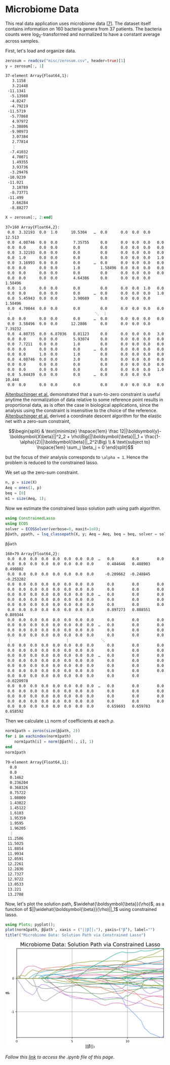 
# Microbiome Data


   This real data application uses microbiome data [[7](../references.md#7)]. The dataset itself contains information on 160 bacteria genera from 37 patients. The bacteria counts were $\log_2$-transformed and normalized to have a constant average across samples.

First, let's load and organize data.


```julia
zerosum = readcsv("misc/zerosum.csv", header=true)[1]
y = zerosum[:, 1]
```




    37-element Array{Float64,1}:
       3.1158 
       3.21448
     -11.1341 
      -5.13988
      -4.8247 
      -4.79219
     -11.5719 
      -5.77868
       4.97972
      -3.38806
      -9.90973
       3.07384
       2.77814
       ⋮      
      -7.41032
       4.70871
       1.49355
       3.93736
      -3.29476
     -10.9239 
     -11.021  
       3.18789
      -8.73771
     -11.499  
       3.66284
      -8.88277




```julia
X = zerosum[:, 2:end]
```




    37×160 Array{Float64,2}:
     0.0  3.32193  0.0  1.0      10.5304   …  0.0      0.0  0.0  0.0  12.513  
     0.0  4.08746  0.0  0.0       7.35755     0.0      0.0  0.0  0.0   0.0    
     0.0  0.0      0.0  0.0       0.0         0.0      0.0  0.0  0.0   0.0    
     0.0  3.32193  0.0  0.0       0.0         0.0      0.0  0.0  0.0   0.0    
     0.0  1.0      0.0  0.0       0.0         0.0      0.0  0.0  0.0   1.0    
     0.0  3.16993  0.0  0.0       0.0      …  0.0      0.0  0.0  0.0   0.0    
     0.0  0.0      0.0  0.0       1.0         1.58496  0.0  0.0  0.0   0.0    
     0.0  0.0      0.0  0.0       0.0         0.0      0.0  0.0  0.0   0.0    
     0.0  0.0      0.0  0.0       4.64386     0.0      0.0  0.0  0.0   1.58496
     0.0  1.0      0.0  0.0       0.0         0.0      0.0  0.0  1.0   0.0    
     0.0  0.0      0.0  0.0       0.0      …  0.0      0.0  0.0  0.0   1.0    
     0.0  5.45943  0.0  0.0       3.90689     0.0      0.0  0.0  0.0   1.58496
     0.0  4.70044  0.0  0.0       0.0         0.0      0.0  0.0  0.0   0.0    
     ⋮                                     ⋱  ⋮                               
     0.0  0.0      0.0  0.0       0.0      …  0.0      0.0  0.0  0.0   0.0    
     0.0  3.58496  0.0  0.0      12.2886      0.0      0.0  0.0  0.0   7.39232
     0.0  4.80735  0.0  6.87036   8.01123     0.0      0.0  0.0  0.0   3.0    
     0.0  0.0      0.0  0.0       5.93074     0.0      0.0  0.0  0.0   0.0    
     0.0  7.7211   0.0  0.0       1.0         0.0      0.0  0.0  0.0   0.0    
     0.0  0.0      0.0  0.0       0.0      …  0.0      0.0  0.0  0.0   0.0    
     0.0  0.0      1.0  0.0       1.0         0.0      0.0  0.0  0.0   0.0    
     0.0  4.08746  0.0  0.0       3.0         0.0      0.0  0.0  0.0   0.0    
     0.0  0.0      0.0  0.0       0.0         0.0      0.0  0.0  0.0   0.0    
     0.0  0.0      0.0  0.0       0.0         0.0      0.0  0.0  0.0   1.0    
     0.0  5.04439  0.0  0.0       0.0      …  0.0      0.0  0.0  0.0  10.444  
     0.0  0.0      0.0  0.0       0.0         0.0      0.0  0.0  0.0   0.0    



[Altenbuchinger et al.](../references.md#1) demonstrated that a sum-to-zero constraint is useful anytime the normalization of data relative to some reference point results in proportional data, as is often the case in biological applications, since the analysis using the constraint is insensitive to the choice of the reference. [Altenbuchinger et al.](../references.md#1) derived a coordinate descent algorithm for the elastic net with a zero-sum constraint, 

```math
\begin{split}
& \text{minimize} \hspace{1em} \frac 12||\boldsymbol{y}-\boldsymbol{X\beta}||^2_2 + \rho\Big(||\boldsymbol{\beta}||_1 + \frac{1-\alpha}{2}||\boldsymbol{\beta}||_2^2\Big) \\
& \text{subject to} \hspace{1em} \sum_j \beta_j = 0
\end{split}
```

but the focus of their analysis corresponds to ``\alpha = 1``. Hence the problem is reduced to the constrained lasso.

We set up the zero-sum constraint.


```julia
n, p = size(X)
Aeq = ones(1, p)
beq = [0]
m1 = size(Aeq, 1);
```

Now we estimate the constrained lasso solution path using path algorithm.


```julia
using ConstrainedLasso
using ECOS
solver = ECOSSolver(verbose=0, maxit=1e8);
β̂path, ρpath, = lsq_classopath(X, y; Aeq = Aeq, beq = beq, solver = solver)
```


```julia
β̂path
```




    160×79 Array{Float64,2}:
     0.0  0.0  0.0  0.0  0.0  0.0  0.0  0.0  …   0.0        0.0        0.0      
     0.0  0.0  0.0  0.0  0.0  0.0  0.0  0.0      0.484646   0.488903   0.490802 
     0.0  0.0  0.0  0.0  0.0  0.0  0.0  0.0     -0.209662  -0.248845  -0.253282 
     0.0  0.0  0.0  0.0  0.0  0.0  0.0  0.0      0.0        0.0        0.0      
     0.0  0.0  0.0  0.0  0.0  0.0  0.0  0.0      0.0        0.0        0.0      
     0.0  0.0  0.0  0.0  0.0  0.0  0.0  0.0  …   0.0        0.0        0.0      
     0.0  0.0  0.0  0.0  0.0  0.0  0.0  0.0      0.0        0.0        0.0      
     0.0  0.0  0.0  0.0  0.0  0.0  0.0  0.0      0.0        0.0        0.0      
     0.0  0.0  0.0  0.0  0.0  0.0  0.0  0.0      0.897273   0.888551   0.889344 
     0.0  0.0  0.0  0.0  0.0  0.0  0.0  0.0      0.0        0.0        0.0      
     0.0  0.0  0.0  0.0  0.0  0.0  0.0  0.0  …   0.0        0.0        0.0      
     0.0  0.0  0.0  0.0  0.0  0.0  0.0  0.0      0.0        0.0        0.0      
     0.0  0.0  0.0  0.0  0.0  0.0  0.0  0.0      0.0        0.0        0.0      
     ⋮                        ⋮              ⋱                                  
     0.0  0.0  0.0  0.0  0.0  0.0  0.0  0.0      0.0        0.0        0.0      
     0.0  0.0  0.0  0.0  0.0  0.0  0.0  0.0      0.0        0.0        0.0      
     0.0  0.0  0.0  0.0  0.0  0.0  0.0  0.0  …   0.0        0.0        0.0      
     0.0  0.0  0.0  0.0  0.0  0.0  0.0  0.0      0.0        0.0        0.0      
     0.0  0.0  0.0  0.0  0.0  0.0  0.0  0.0      0.0        0.0        0.0      
     0.0  0.0  0.0  0.0  0.0  0.0  0.0  0.0      0.0        0.0        0.0      
     0.0  0.0  0.0  0.0  0.0  0.0  0.0  0.0      0.0        0.0       -0.0220978
     0.0  0.0  0.0  0.0  0.0  0.0  0.0  0.0  …   0.0        0.0        0.0      
     0.0  0.0  0.0  0.0  0.0  0.0  0.0  0.0      0.0        0.0        0.0      
     0.0  0.0  0.0  0.0  0.0  0.0  0.0  0.0      0.0        0.0        0.0      
     0.0  0.0  0.0  0.0  0.0  0.0  0.0  0.0      0.0        0.0        0.0      
     0.0  0.0  0.0  0.0  0.0  0.0  0.0  0.0      0.659693   0.659783   0.658592 



Then we calculate `L1` norm of coefficients at each $\rho$.


```julia
norm1path = zeros(size(β̂path, 2))
for i in eachindex(norm1path)
    norm1path[i] = norm(β̂path[:, i], 1)
end
norm1path
```




    79-element Array{Float64,1}:
      0.0     
      0.0     
      0.1462  
      0.236204
      0.368326
      0.75722 
      1.08009 
      1.43022 
      1.45122 
      1.6103  
      1.95359 
      1.9595  
      1.96205 
      ⋮       
     11.2506  
     11.5025  
     11.8854  
     11.9934  
     12.0591  
     12.2261  
     12.2836  
     12.7327  
     12.9722  
     13.0533  
     13.221   
     13.2708  



Now, let's plot the solution path, $\widehat{\boldsymbol{\beta}}(\rho)$, as a function of $||\widehat{\boldsymbol{\beta}}(\rho)||_1$ using constrained lasso.


```julia
using Plots; pyplot();
plot(norm1path, β̂path', xaxis = ("||β̂||₁"), yaxis=("β̂"), label="")
title!("Microbiome Data: Solution Path via Constrained Lasso")
```

![](misc/micro.svg)



*Follow this [link](https://github.com/Hua-Zhou/ConstrainedLasso.jl/blob/master/docs/src/demo/micro.ipynb) to access the .ipynb file of this page.*